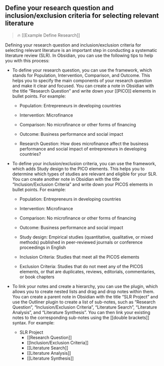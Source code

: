 ## Define your research question and inclusion/exclusion criteria for selecting relevant literature

> 🔥 [[Example Define Research]]

Defining your research question and inclusion/exclusion criteria for selecting relevant literature is an important step in conducting a systematic literature review (SLR). In Obsidian, you can use the following tips to help you with this process:

- To define your research question, you can use the framework, which stands for Population, Intervention, Comparison, and Outcome. This helps you to specify the main components of your research question and make it clear and focused. You can create a note in Obsidian with the title “Research Question” and write down your [[PICO]] elements in bullet points. For example:
    
    - Population: Entrepreneurs in developing countries
        
    - Intervention: Microfinance
        
    - Comparison: No microfinance or other forms of financing
        
    - Outcome: Business performance and social impact
        
    - Research Question: How does microfinance affect the business performance and social impact of entrepreneurs in developing countries?
        
- To define your inclusion/exclusion criteria, you can use the framework, which adds Study design to the PICO elements. This helps you to determine which types of studies are relevant and eligible for your SLR. You can create another note in Obsidian with the title “Inclusion/Exclusion Criteria” and write down your PICOS elements in bullet points. For example:
    
    - Population: Entrepreneurs in developing countries
        
    - Intervention: Microfinance
        
    - Comparison: No microfinance or other forms of financing
        
    - Outcome: Business performance and social impact
        
    - Study design: Empirical studies (quantitative, qualitative, or mixed methods) published in peer-reviewed journals or conference proceedings in English
        
    - Inclusion Criteria: Studies that meet all the PICOS elements
        
    - Exclusion Criteria: Studies that do not meet any of the PICOS elements, or that are duplicates, reviews, editorials, commentaries, or book chapters
        
- To link your notes and create a hierarchy, you can use the plugin, which allows you to create nested lists and drag and drop notes within them. You can create a parent note in Obsidian with the title “SLR Project” and use the Outliner plugin to create a list of sub-notes, such as “Research Question”, “Inclusion/Exclusion Criteria”, “Literature Search”, “Literature Analysis”, and “Literature Synthesis”. You can then link your existing notes to the corresponding sub-notes using the [[double brackets]] syntax. For example:
    
    - SLR Project
        - [[Research Question]]
        - [[Inclusion/Exclusion Criteria]]
        - [[Literature Search]]
        - [[Literature Analysis]]
        - [[Literature Synthesis]]
